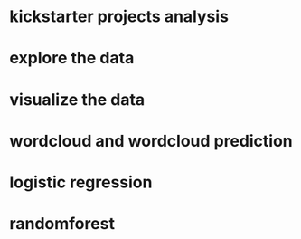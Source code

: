 # kickstarter projects analysis

# explore the data

# visualize the data

# wordcloud and wordcloud prediction

# logistic regression

# randomforest
